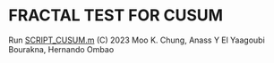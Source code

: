 # FRACTAL TEST FOR CUSUM

Run [SCRIPT_CUSUM.m]()
(C) 2023 Moo K. Chung, Anass Y El Yaagoubi Bourakna, Hernando Ombao
